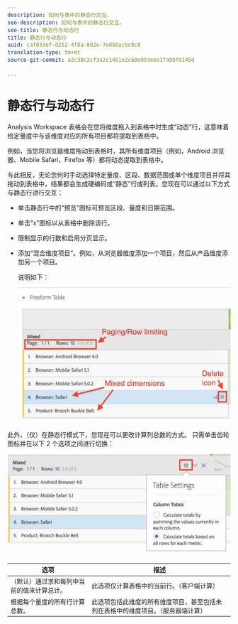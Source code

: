 ```yaml
---
description: 如何与表中的静态行交互。
seo-description: 如何与表中的静态行交互。
seo-title: 静态行与动态行
title: 静态行与动态行
uuid: caf033ef-d252-4f8a-802e-7edbbac5c8c0
translation-type: tm+mt
source-git-commit: a2c38c2cf3a2c1451e2c60e003ebe1fa9bfd145d

---
```



# 静态行与动态行

Analysis Workspace 表格会在您将维度拖入到表格中时生成“动态”行，这意味着给定量度中与该维度对应的所有项目都将提取到表格中。

例如，当您将浏览器维度拖动到表格时，其所有维度项目（例如，Android 浏览器、Mobile Safari、Firefox 等）都将动态提取到表格中。

与此相反，无论您何时手动选择特定量度、区段、数据范围或单个维度项目并将其拖动到表格中，结果都会生成硬编码或“静态”行或列表。您现在可以通过以下方式与静态行进行交互：

* 单击静态行中的“预览”图标可预览区段、量度和日期范围。
* 单击“x”图标以从表格中删除该行。
* 限制显示的行数和启用分页显示。
* 添加“混合维度项目”。例如，从浏览器维度添加一个项目，然后从产品维度添加另一个项目。

   说明如下：

   ![](assets/static_rows.png)

此外，（仅）在静态行模式下，您现在可以更改计算列总数的方式。 只需单击齿轮图标并在以下 2 个选项之间进行切换：

![](assets/column-totals.png)

| 选项 | 描述 |
|---|---|
| （默认）通过求和每列中当前的值来计算总计。 | 此选项仅计算表格中的当前行。（客户端计算） |
| 根据每个量度的所有行计算总数。 | 此选项包括此维度的所有维度项目，甚至包括未列在表格中的维度项目。（服务器端计算） |

